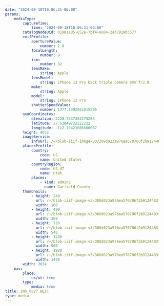 ```yaml
---
date: "2024-09-18T10:06:31-06:00"
params:
    mediaType:
        captureTime:
            time: "2024-09-18T10:06:31-06:00"
        catalogNodeUid: 01981185-852e-7bf4-8604-2ad7919b3577
        exifProfile:
            apertureValue:
                number: 2.8
            focalLength:
                number: 9
            iso:
                number: 32
            lensMake:
                string: Apple
            lensModel:
                string: iPhone 13 Pro back triple camera 9mm f/2.8
            make:
                string: Apple
            model:
                string: iPhone 13 Pro
            shutterSpeedValue:
                number: 1277.1392062015295
        geoCoordinates:
            elevation: 2220.7337303275203
            latitude: 37.63849722222222
            longitude: -112.13421666666667
        height: 4032
        imageService:
            infoUrl: /~/blob-iiif-image-v3/308d023a976ea570786f2b9124483fed868a3e5bd766d3d5939ebf2e99e1174f/info.json
        placesProfile:
            country:
                code: US
                name: United States
            countryRegion:
                code: US-UT
                name: Utah
            places:
                - kind: admin2
                  name: Garfield County
        thumbnails:
            - height: 240
              url: /~/blob-iiif-image-v3/308d023a976ea570786f2b9124483fed868a3e5bd766d3d5939ebf2e99e1174f/full/180%2C240/0/default.jpg
              width: 180
            - height: 480
              url: /~/blob-iiif-image-v3/308d023a976ea570786f2b9124483fed868a3e5bd766d3d5939ebf2e99e1174f/full/360%2C480/0/default.jpg
              width: 360
            - height: 720
              url: /~/blob-iiif-image-v3/308d023a976ea570786f2b9124483fed868a3e5bd766d3d5939ebf2e99e1174f/full/540%2C720/0/default.jpg
              width: 540
            - height: 1280
              url: /~/blob-iiif-image-v3/308d023a976ea570786f2b9124483fed868a3e5bd766d3d5939ebf2e99e1174f/full/960%2C1280/0/default.jpg
              width: 960
            - height: 1920
              url: /~/blob-iiif-image-v3/308d023a976ea570786f2b9124483fed868a3e5bd766d3d5939ebf2e99e1174f/full/1440%2C1920/0/default.jpg
              width: 1440
        width: 3024
    nav:
        place:
            us/ut: true
        type:
            media: true
title: IMG_0827.HEIC
type: media
---
```

